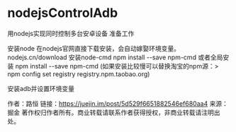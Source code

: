 # nodejsControlAdb
用nodejs实现同时控制多台安卓设备
准备工作


安装node
在nodejs官网直接下载安装，会自动嫁娶环境变量。nodejs.cn/download
安装node-cmd
npm install --save npm-cmd
或者全局安装
npm install --save npm-cmd
(如果安装比较慢可以替换淘宝的npm源：> npm config set registry registry.npm.taobao.org)

安装adb并设置环境变量

作者：路恒
链接：https://juejin.im/post/5d529f6651882546ef680aa4
来源：掘金
著作权归作者所有。商业转载请联系作者获得授权，非商业转载请注明出处。
